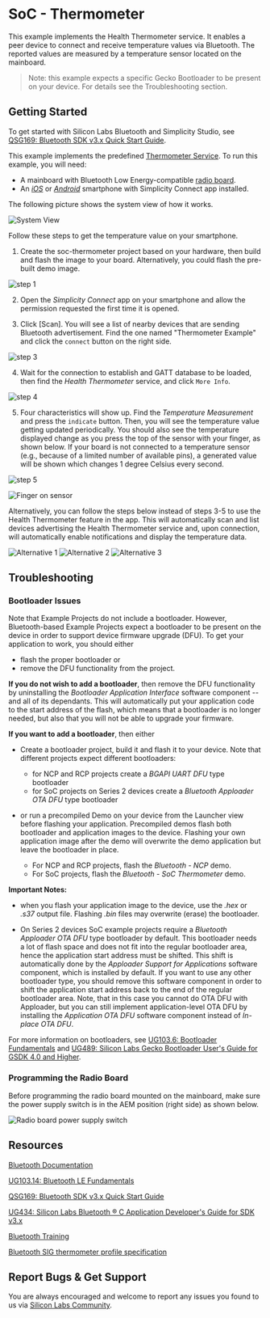 # SoC - Thermometer

This example implements the Health Thermometer service. It enables a peer device to connect and receive temperature values via Bluetooth. The reported values are measured by a temperature sensor located on the mainboard.

> Note: this example expects a specific Gecko Bootloader to be present on your device. For details see the Troubleshooting section.

## Getting Started

To get started with Silicon Labs Bluetooth and Simplicity Studio, see [QSG169: Bluetooth SDK v3.x Quick Start Guide](https://www.silabs.com/documents/public/quick-start-guides/qsg169-bluetooth-sdk-v3x-quick-start-guide.pdf).

This example implements the predefined [Thermometer Service](https://www.bluetooth.com/xml-viewer/?src=https://www.bluetooth.com/wp-content/uploads/Sitecore-Media-Library/Gatt/Xml/Services/org.bluetooth.service.health_thermometer.xml). To run this example, you will need:

- A mainboard with Bluetooth Low Energy-compatible [radio board](https://www.silabs.com/wireless/bluetooth).
- An *[iOS](https://itunes.apple.com/us/app/silicon-labs-blue-gecko-wstk/id1030932759?mt=8)* or *[Android](https://play.google.com/store/apps/details?id=com.siliconlabs.bledemo)* smartphone with Simplicity Connect app installed.

The following picture shows the system view of how it works.

![System View](image/readme_img1.png)

Follow these steps to get the temperature value on your smartphone.

1. Create the soc-thermometer project based on your hardware, then build and flash the image to your board. Alternatively, you could flash the pre-built demo image.

![step 1](image/readme_img2.png)

2. Open the *Simplicity Connect* app on your smartphone and allow the permission requested the first time it is opened.

3. Click [Scan]. You will see a list of nearby devices that are sending Bluetooth advertisement. Find the one named "Thermometer Example" and click the `connect` button on the right side.

![step 3](image/readme_img3.png)

4. Wait for the connection to establish and GATT database to be loaded, then find the *Health Thermometer* service, and click `More Info`.

![step 4](image/readme_img4.png)

5. Four characteristics will show up. Find the *Temperature Measurement* and press the `indicate` button. Then, you will see the temperature value getting updated periodically. You should also see the temperature displayed change as you press the top of the sensor with your finger, as shown below. If your board is not connected to a temperature sensor (e.g., because of a limited number of available pins), a generated value will be shown which changes 1 degree Celsius every second.

![step 5](image/readme_img5.png)

![Finger on sensor](image/readme_img6.png)

Alternatively, you can follow the steps below instead of steps 3-5 to use the Health Thermometer feature in the app. This will automatically scan and list devices advertising the Health Thermometer service and, upon connection, will automatically enable notifications and display the temperature data.

![Alternative 1](image/readme_img7.png)
![Alternative 2](image/readme_img8.png)
![Alternative 3](image/readme_img9.png)

## Troubleshooting

### Bootloader Issues

Note that Example Projects do not include a bootloader. However, Bluetooth-based Example Projects expect a bootloader to be present on the device in order to support device firmware upgrade (DFU). To get your application to work, you should either 
- flash the proper bootloader or
- remove the DFU functionality from the project.

**If you do not wish to add a bootloader**, then remove the DFU functionality by uninstalling the *Bootloader Application Interface* software component -- and all of its dependants. This will automatically put your application code to the start address of the flash, which means that a bootloader is no longer needed, but also that you will not be able to upgrade your firmware.

**If you want to add a bootloader**, then either 
- Create a bootloader project, build it and flash it to your device. Note that different projects expect different bootloaders:
  - for NCP and RCP projects create a *BGAPI UART DFU* type bootloader
  - for SoC projects on Series 2 devices create a *Bluetooth Apploader OTA DFU* type bootloader

- or run a precompiled Demo on your device from the Launcher view before flashing your application. Precompiled demos flash both bootloader and application images to the device. Flashing your own application image after the demo will overwrite the demo application but leave the bootloader in place. 
  - For NCP and RCP projects, flash the *Bluetooth - NCP* demo.
  - For SoC projects, flash the *Bluetooth - SoC Thermometer* demo.

**Important Notes:** 
- when you flash your application image to the device, use the *.hex* or *.s37* output file. Flashing *.bin* files may overwrite (erase) the bootloader.

- On Series 2 devices SoC example projects require a *Bluetooth Apploader OTA DFU* type bootloader by default. This bootloader needs a lot of flash space and does not fit into the regular bootloader area, hence the application start address must be shifted. This shift is automatically done by the *Apploader Support for Applications* software component, which is installed by default. If you want to use any other bootloader type, you should remove this software component in order to shift the application start address back to the end of the regular bootloader area. Note, that in this case you cannot do OTA DFU with Apploader, but you can still implement application-level OTA DFU by installing the *Application OTA DFU* software component instead of *In-place OTA DFU*.

For more information on bootloaders, see [UG103.6: Bootloader Fundamentals](https://www.silabs.com/documents/public/user-guides/ug103-06-fundamentals-bootloading.pdf) and [UG489: Silicon Labs Gecko Bootloader User's Guide for GSDK 4.0 and Higher](https://cn.silabs.com/documents/public/user-guides/ug489-gecko-bootloader-user-guide-gsdk-4.pdf).


### Programming the Radio Board

Before programming the radio board mounted on the mainboard, make sure the power supply switch is in the AEM position (right side) as shown below.

![Radio board power supply switch](image/readme_img0.png)


## Resources

[Bluetooth Documentation](https://docs.silabs.com/bluetooth/latest/)

[UG103.14: Bluetooth LE Fundamentals](https://www.silabs.com/documents/public/user-guides/ug103-14-fundamentals-ble.pdf)

[QSG169: Bluetooth SDK v3.x Quick Start Guide](https://www.silabs.com/documents/public/quick-start-guides/qsg169-bluetooth-sdk-v3x-quick-start-guide.pdf)

[UG434: Silicon Labs Bluetooth ® C Application Developer's Guide for SDK v3.x](https://www.silabs.com/documents/public/user-guides/ug434-bluetooth-c-soc-dev-guide-sdk-v3x.pdf)

[Bluetooth Training](https://www.silabs.com/support/training/bluetooth)

[Bluetooth SIG thermometer profile specification](https://www.bluetooth.org/docman/handlers/downloaddoc.ashx?doc_id=238687&_ga=2.28821308.120082263.1538382903-201228904.1529395147)

## Report Bugs & Get Support

You are always encouraged and welcome to report any issues you found to us via [Silicon Labs Community](https://www.silabs.com/community).